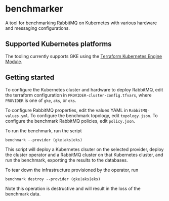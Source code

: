 # benchmarker
A tool for benchmarking RabbitMQ on Kubernetes with various hardware and messaging configurations.

## Supported Kubernetes platforms
The tooling currently supports GKE using the [Terraform Kubernetes Engine Module](https://registry.terraform.io/modules/terraform-google-modules/kubernetes-engine/google/latest).

## Getting started
To configure the Kubernetes cluster and hardware to deploy RabbitMQ, edit the terraform configuration in
`PROVIDER-cluster-config.tfvars`, where `PROVIDER` is one of `gke`, `aks`, or `eks`.

To configure RabbitMQ properties, edit the values YAML in `RabbitMQ-values.yml`.
To configure the benchmark topology, edit `topology.json`.
To configure the benchmark RabbitMQ policies, edit `policy.json`.

To run the benchmark, run the script
```shell
benchmark --provider (gke|aks|eks)
```
This script will deploy a Kubernetes clsuter on the selected provider, deploy the cluster operator and a RabbitMQ cluster on that Kubernetes cluster, and run the benchmark, exporting the results to the databases.

To tear down the infrastructure provisioned by the operator, run
```shell
benchmark destroy --provider (gke|aks|eks)
```
Note this operation is destructive and will result in the loss of the benchmark data.
